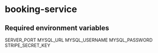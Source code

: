 # booking-service

## Required environment variables
SERVER_PORT
MYSQL_URL
MYSQL_USERNAME
MYSQL_PASSWORD
STRIPE_SECRET_KEY
